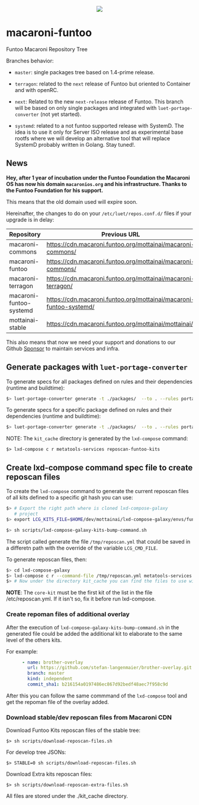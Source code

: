 <p align="center">
  <img src="https://github.com/macaroni-os/macaroni-site/blob/master/site/static/images/logo.png">
</p>

# macaroni-funtoo
Funtoo Macaroni Repository Tree

Branches behavior:
* `master`: single packages tree based on 1.4-prime release.

* `terragon`: related to the `next` release of Funtoo but
  oriented to Container and with openRC.

* `next`: Related to the new `next-release` release of Funtoo.
  This branch will be based on only single packages and
  integrated with `luet-portage-converter` (not yet started).

* `systemd`: related to a not funtoo supported release with SystemD.
  The idea is to use it only for Server ISO release and as experimental
  base rootfs where we will develop an alternative tool that will
  replace SystemD probably written in Golang. Stay tuned!.


## News

**Hey, after 1 year of incubation under the Funtoo Foundation the Macaroni OS has now his domain `macaronios.org`
and his infrastructure. Thanks to the Funtoo Foundation for his support.**

This means that the old domain used will expire soon.

Hereinafter, the changes to do on your `/etc/luet/repos.conf.d/` files if your upgrade is in delay:

| Repository | Previous URL | New URL |
|------------|--------------|---------|
| macaroni-commons | https://cdn.macaroni.funtoo.org/mottainai/macaroni-commons/ | https://dl.macaronios.org/repos/macaroni-commons/ |
| macaroni-funtoo | https://cdn.macaroni.funtoo.org/mottainai/macaroni-commons/ | https://dl.macaronios.org/repos/macaroni-funtoo/ |
| macaroni-terragon | https://cdn.macaroni.funtoo.org/mottainai/macaroni-terragon/ | https://dl.macaronios.org/repos/macaroni-terragon/ |
| macaroni-funtoo-systemd | https://cdn.macaroni.funtoo.org/mottainai/macaroni-funtoo-systemd/ | https://dl.macaronios.org/repos/macaroni-funtoo-systemd/ |
| mottainai-stable | https://cdn.macaroni.funtoo.org/mottainai/mottainai/ | https://dl.macaronios.org/repos/mottainai/ |

This also means that now we need your support and donations to our Github [Sponsor](https://github.com/sponsors/geaaru) to maintain services and infra.

## Generate packages with `luet-portage-converter`

To generate specs for all packages defined on rules and their dependencies (runtime and buildtime):
```bash
$> luet-portage-converter generate -t ./packages/  --to . --rules portage-converter/office.yaml --ignore-missing-deps  --with-portage-pkg   --enable-stage4 --disable-conflicts
```

To generate specs for a specific package defined on rules and their dependencies (runtime and buildtime):

```bash
$> luet-portage-converter generate -t ./packages/  --to . --rules portage-converter/office.yaml --ignore-missing-deps  --with-portage-pkg   --enable-stage4 --disable-conflicts --pkg app/foo
```

NOTE: The `kit_cache` directory is generated by the `lxd-compose` command:

```
$> lxd-compose c r metatools-services reposcan-funtoo-kits
```

## Create lxd-compose command spec file to create reposcan files

To create the `lxd-compose` command to generate
the current reposcan files of all kits defined to
a specific git hash you can use:

```bash
$> # Export the right path where is cloned lxd-compose-galaxy
   # project
$> export LCG_KITS_FILE=$HOME/dev/mottainai/lxd-compose-galaxy/envs/funtoo/commands/reposcan-funtoo-kits.yml

$> sh scripts/lxd-compose-galaxy-kits-bump-command.sh
```

The script called generate the file `/tmp/reposcan.yml` that
could be saved in a differetn path with the override of the
variable `LCG_CMD_FILE`.

To generate reposcan files, then:

```bash
$> cd lxd-compose-galaxy
$> lxd-compose c r --command-file /tmp/reposcan.yml metatools-services reposcan-funtoo-kits
$> # Now under the directory kit_cache you can find the files to use with luet-portage-converter

```

**NOTE**: The `core-kit` must be the first kit of the list in the file /etc/reposcan.yml.
If it isn't so, fix it before run lxd-compose.


### Create repoman files of additional overlay

After the execution of `lxd-compose-galaxy-kits-bump-command.sh` in the generated file could
be added the additional kit to elaborate to the same level of the others kits.

For example:
```yaml
      - name: brother-overlay
        url: https://github.com/stefan-langenmaier/brother-overlay.git
        branch: master
        kind: independent
        commit_sha1: b216154a0197486ec867d92bedf48aec7f958c9d
```

After this you can follow the same commmand of the `lxd-compose` tool and get the repoman file of the
overlay added.

### Download stable/dev reposcan files from Macaroni CDN

Download Funtoo Kits reposcan files of the stable tree:

```shell
$> sh scripts/download-reposcan-files.sh
```

For develop tree JSONs:

```shell
$> STABLE=0 sh scripts/download-reposcan-files.sh
```

Download Extra kits reposcan files:

```shell
$> sh scripts/download-reposcan-extra-files.sh
```

All files are stored under the ./kit_cache directory.
